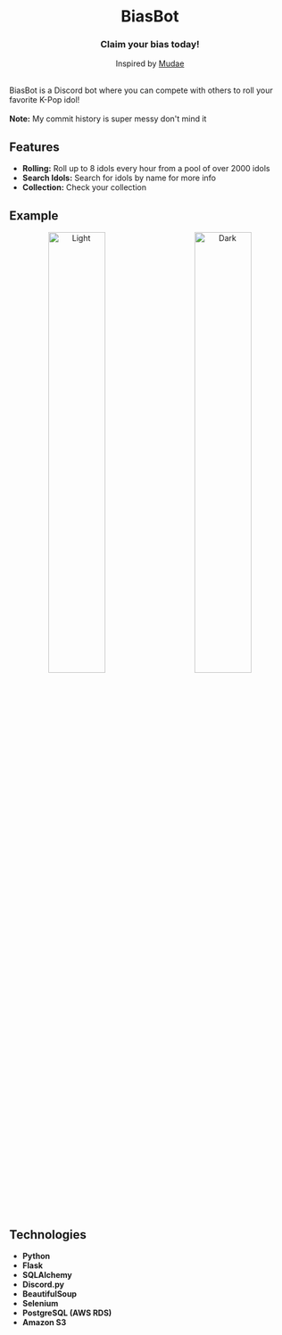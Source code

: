 <div align="center">
  <h1 align="center">BiasBot</h1>
  <h3>Claim your bias today!</h3>
</div>

<div align="center">
  Inspired by 
  <a href="https://top.gg/bot/432610292342587392">Mudae</a>
</div>

<br/>

BiasBot is a Discord bot where you can compete with others to roll your favorite K-Pop idol!
<br/>
<br/>
**Note:** My commit history is super messy don't mind it

## Features

- **Rolling:**  Roll up to 8 idols every hour from a pool of over 2000 idols
- **Search Idols:** Search for idols by name for more info
- **Collection:** Check your collection

## Example
<p align="center">
  <img alt="Light" src="https://github.com/chillwafflez/BiasBot/assets/98506939/2c95ce30-70da-489b-b2e2-49cbb213ac47" width="45%">
&nbsp; &nbsp; &nbsp; &nbsp;
  <img alt="Dark" src="https://github.com/chillwafflez/BiasBot/assets/98506939/01b624c4-c779-4dae-9dd6-cf9519c5ceb6" width="45%">
</p>

## Technologies
- **Python**
- **Flask**
- **SQLAlchemy**
- **Discord.py** 
- **BeautifulSoup** 
- **Selenium** 
- **PostgreSQL (AWS RDS)**
- **Amazon S3**

